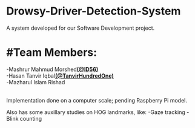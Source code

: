 # Drowsy-Driver-Detection-System
A system developed for our Software Development project.

<h1>#Team Members:</h1>
 -Mashrur Mahmud Morshed<b><a href="https://github.com/ID56">(@ID56)</a></b><br>
 -Hasan Tanvir Iqbal<b><a href="https://github.com/TanvirHundredOne">(@TanvirHundredOne)</a></b><br>
-Mazharul Islam Rishad<br>
 <br>

Implementation done on a computer scale; pending Raspberry Pi model.<br>

Also has some auxillary studies on HOG landmarks, like:
-Gaze tracking
-Blink counting
